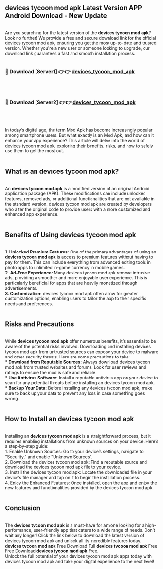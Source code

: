 ## devices tycoon mod apk Latest Version APP Android Download - New Update
<br>
Are you searching for the latest version of the <strong>devices tycoon mod apk</strong>? Look no further! We provide a free and secure download link for the official devices tycoon mod apk, ensuring you get the most up-to-date and trusted version. Whether you're a new user or someone looking to upgrade, our download link guarantees a fast and smooth installation process.
<br>
<br>
<h3>🔴 Download [Server1] 👉👉 <a href="https://modyolo.store/devices+tycoon+mod+apk">devices_tycoon_mod_apk</a></h3><br>
<br>
<h3>🔴 Download [Server2] 👉👉 <a href="https://modyolo.store/devices+tycoon+mod+apk">devices_tycoon_mod_apk</a></h3><br>
<br>
<br>
In today’s digital age, the term Mod Apk has become increasingly popular among smartphone users. But what exactly is an Mod Apk, and how can it enhance your app experience? This article will delve into the world of devices tycoon mod apk, exploring their benefits, risks, and how to safely use them to get the most out.
<br>
<br>
<h2>What is an devices tycoon mod apk?</h2>
<br>
An <strong>devices tycoon mod apk</strong> is a modified version of an original Android application package (APK). These modifications can include unlocked features, removed ads, or additional functionalities that are not available in the standard version. devices tycoon mod apk are created by developers who alter the original code to provide users with a more customized and enhanced app experience.
<br>
<br>
<h2>Benefits of Using devices tycoon mod apk</h2>
<br>
<strong> 1. Unlocked Premium Features:</strong> One of the primary advantages of using an <strong>devices tycoon mod apk</strong> is access to premium features without having to pay for them. This can include everything from advanced editing tools in photo apps to unlimited in-game currency in mobile games.
<br>
<strong> 2. Ad-Free Experience:</strong> Many devices tycoon mod apk remove intrusive ads, providing a smoother and more enjoyable user experience. This is particularly beneficial for apps that are heavily monetized through advertisements.
<br>
<strong> 3. Customization:</strong> devices tycoon mod apk often allow for greater customization options, enabling users to tailor the app to their specific needs and preferences.
<br>
<br>
<h2>Risks and Precautions</h2>
<br>
While <strong>devices tycoon mod apk</strong> offer numerous benefits, it’s essential to be aware of the potential risks involved. Downloading and installing devices tycoon mod apk from untrusted sources can expose your device to malware and other security threats. Here are some precautions to take:
<br>
<strong> * Download from Reputable Sources:</strong> Always download devices tycoon mod apk from trusted websites and forums. Look for user reviews and ratings to ensure the mod is safe and reliable.
<br>
<strong> * Use Antivirus Software:</strong> Install a reputable antivirus app on your device to scan for any potential threats before installing an devices tycoon mod apk.
<br>
<strong> * Backup Your Data:</strong> Before installing any devices tycoon mod apk, make sure to back up your data to prevent any loss in case something goes wrong.
<br>
<br>
<h2>How to Install an devices tycoon mod apk</h2>
<br>
Installing an <strong>devices tycoon mod apk</strong> is a straightforward process, but it requires enabling installations from unknown sources on your device. Here’s a step-by-step guide:
<br>
 1. Enable Unknown Sources: Go to your device’s settings, navigate to "Security," and enable "Unknown Sources".
<br>
 2. Download the devices tycoon mod apk: Find a reputable source and download the devices tycoon mod apk file to your device.
<br>
 3. Install the devices tycoon mod apk: Locate the downloaded file in your device’s file manager and tap on it to begin the installation process.
<br>
 4. Enjoy the Enhanced Features: Once installed, open the app and enjoy the new features and functionalities provided by the devices tycoon mod apk.
<br>
<br>
<h2><strong>Conclusion</strong></h2>
<br>
The <strong>devices tycoon mod apk</strong> is a must-have for anyone looking for a high-performance, user-friendly app that caters to a wide range of needs. Don’t wait any longer! Click the link below to download the latest version of devices tycoon mod apk and unlock all its incredible features today.
<br>
<strong>devices tycoon mod apk</strong> Free Download Full <strong>devices tycoon mod apk</strong> Free Free Download <strong>devices tycoon mod apk</strong> Free.
<br>
Unlock the full potential of your devices tycoon mod apk apps today with devices tycoon mod apk and take your digital experience to the next level!